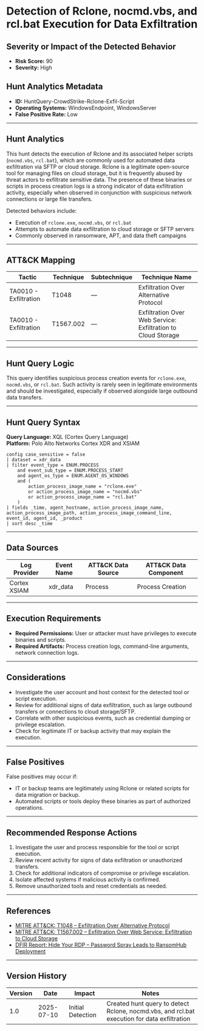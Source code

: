 # Detection of Rclone, nocmd.vbs, and rcl.bat Execution for Data Exfiltration

## Severity or Impact of the Detected Behavior

- **Risk Score:** 90  
- **Severity:** High

## Hunt Analytics Metadata

- **ID:** HuntQuery-CrowdStrike-Rclone-Exfil-Script
- **Operating Systems:** WindowsEndpoint, WindowsServer
- **False Positive Rate:** Low

---

## Hunt Analytics

This hunt detects the execution of Rclone and its associated helper scripts (`nocmd.vbs`, `rcl.bat`), which are commonly used for automated data exfiltration via SFTP or cloud storage. Rclone is a legitimate open-source tool for managing files on cloud storage, but it is frequently abused by threat actors to exfiltrate sensitive data. The presence of these binaries or scripts in process creation logs is a strong indicator of data exfiltration activity, especially when observed in conjunction with suspicious network connections or large file transfers.

Detected behaviors include:

- Execution of `rclone.exe`, `nocmd.vbs`, or `rcl.bat`
- Attempts to automate data exfiltration to cloud storage or SFTP servers
- Commonly observed in ransomware, APT, and data theft campaigns

---

## ATT&CK Mapping

| Tactic                        | Technique   | Subtechnique | Technique Name                                 |
|-------------------------------|-------------|--------------|-----------------------------------------------|
| TA0010 - Exfiltration         | T1048       | —            | Exfiltration Over Alternative Protocol        |
| TA0010 - Exfiltration         | T1567.002   | —            | Exfiltration Over Web Service: Exfiltration to Cloud Storage |

---

## Hunt Query Logic

This query identifies suspicious process creation events for `rclone.exe`, `nocmd.vbs`, or `rcl.bat`. Such activity is rarely seen in legitimate environments and should be investigated, especially if observed alongside large outbound data transfers.

---

## Hunt Query Syntax

**Query Language:** XQL (Cortex Query Language)  
**Platform:** Polo Alto Networks Cortex XDR and XSIAM

```xql
config case_sensitive = false
| dataset = xdr_data
| filter event_type = ENUM.PROCESS
    and event_sub_type = ENUM.PROCESS_START
    and agent_os_type = ENUM.AGENT_OS_WINDOWS
    and (
        action_process_image_name = "rclone.exe"
        or action_process_image_name = "nocmd.vbs"
        or action_process_image_name = "rcl.bat"
    )
| fields _time, agent_hostname, action_process_image_name, action_process_image_path, action_process_image_command_line, event_id, agent_id, _product
| sort desc _time
```

---

## Data Sources

| Log Provider | Event Name       | ATT&CK Data Source  | ATT&CK Data Component  |
|--------------|------------------|---------------------|------------------------|
| Cortex XSIAM|    xdr_data       | Process             | Process Creation       |

---

## Execution Requirements

- **Required Permissions:** User or attacker must have privileges to execute binaries and scripts.
- **Required Artifacts:** Process creation logs, command-line arguments, network connection logs.

---

## Considerations

- Investigate the user account and host context for the detected tool or script execution.
- Review for additional signs of data exfiltration, such as large outbound transfers or connections to cloud storage/SFTP.
- Correlate with other suspicious events, such as credential dumping or privilege escalation.
- Check for legitimate IT or backup activity that may explain the execution.

---

## False Positives

False positives may occur if:

- IT or backup teams are legitimately using Rclone or related scripts for data migration or backup.
- Automated scripts or tools deploy these binaries as part of authorized operations.

---

## Recommended Response Actions

1. Investigate the user and process responsible for the tool or script execution.
2. Review recent activity for signs of data exfiltration or unauthorized transfers.
3. Check for additional indicators of compromise or privilege escalation.
4. Isolate affected systems if malicious activity is confirmed.
5. Remove unauthorized tools and reset credentials as needed.

---

## References

- [MITRE ATT&CK: T1048 – Exfiltration Over Alternative Protocol](https://attack.mitre.org/techniques/T1048/)
- [MITRE ATT&CK: T1567.002 – Exfiltration Over Web Service: Exfiltration to Cloud Storage](https://attack.mitre.org/techniques/T1567/002/)
- [DFIR Report: Hide Your RDP – Password Spray Leads to RansomHub Deployment](https://thedfirreport.com/2025/06/30/hide-your-rdp-password-spray-leads-to-ransomhub-deployment/)

---

## Version History

| Version | Date       | Impact            | Notes                                                                                      |
|---------|------------|-------------------|--------------------------------------------------------------------------------------------|
| 1.0     | 2025-07-10 | Initial Detection | Created hunt query to detect Rclone, nocmd.vbs, and rcl.bat execution for data exfiltration|
